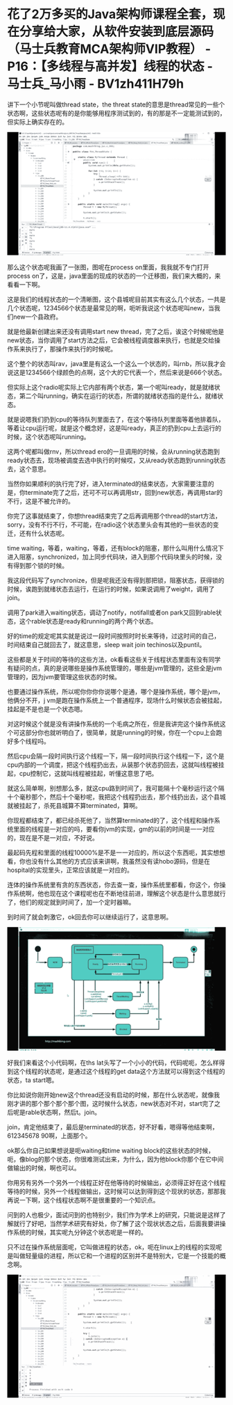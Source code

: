 # 花了2万多买的Java架构师课程全套，现在分享给大家，从软件安装到底层源码（马士兵教育MCA架构师VIP教程） - P16：【多线程与高并发】线程的状态 - 马士兵_马小雨 - BV1zh411H79h

讲下一个小节呢叫做thread state，the threat state的意思是thread常见的一些个状态啊，这些状态呢有的是你能够用程序测试到的，有的那是不一定能测试到的，但实际上确实存在的。



![](img/4412bc4a4cb1d3ea44dee7960e882ddf_1.png)

那么这个状态呢我画了一张图，图呢在process on里面，我我就不专门打开process on了，这是，java里面的现成的状态的一个迁移图，我们来大概的，来看看一下啊。

这是我们的线程状态的一个清晰图，这个县城呢目前其实有这么几个状态，一共是几个状态呢，1234566个状态是最常见的啊，呃听我说这个状态呢叫new，当我们new一个县政府。

就是他最新创建出来还没有调用start new thread，完了之后，诶这个时候呢他是new状态，当你调用了start方法之后，它会被线程调度器来执行，也就是交给操作系来执行了，那操作来执行的时候呢。

这个整个的状态叫rav，java里是有这么一个这么一个状态的，叫rnb，所以我才会说这是1234566个绿颜色的点啊，这个大的它代表一个，然后来说是666个状态。

但实际上这个radio呢实际上它内部有两个状态，第一个呢叫ready，就是就绪状态，第二个叫running，确实在运行的状态，所谓的就绪状态指的是什么，就绪状态。

就是说嗯我们扔到cpu的等待队列里面去了，在这个等待队列里面等着他排着队，等着让cpu运行呢，就是这个概念好，这是叫ready，真正的扔到cpu上去运行的时候，这个状态呢叫running。

这两个呢都叫做rnv，所以thread ero的一旦调用的时候，会从running状态跑到ready状态去，现场被调度去选中执行的时候哎，又从ready状态跑到running状态去，这个意思。

当然你如果顺利的执行完了好，进入terminated的结束状态，大家需要注意的是，你terminate完了之后，还可不可以再调用str，回到new状态，再调用star的不行，这是不被允许的。

你完了这事就结束了，你想thread结束完了之后再调用那个thread的start方法，sorry，没有不行不行，不可能，在radio这个状态里头会有其他的一些状态的变迁，还有什么状态呢。

time waiting，等着，waiting，等着，还有block的阻塞，那什么叫用什么情况下进入阻塞，synchronized，加上同步代码块，进入到那个代码块里头的时候，没有得到那个锁的时候。

我这段代码写了synchronize，但是呢我还没有得到那把锁，阻塞状态，获得锁的时候，诶跑到就绪状态去运行，在运行的时候，如果说调用了weight，调用了join。

调用了park进入waiting状态，调动了notify，notifall或者on park又回到rable状态，这个rable状态是ready和running的两个两个状态。

好的time的规定呢其实就是说过一段时间按照时时长来等待，过这时间的自己，时间结束自己就回去了，就这意思，sleep wait join techinos以及puntil。

这些都是关于时间的等待的这些方法，ok看看这些关于线程状态里面有没有同学有疑问的点，真的是说哪些是操作系统管理的，哪些是jvm管理的，这些全是jvm管理的，因为jvm要管理这些状态的时候。

也要通过操作系统，所以呢你你你你说哪个是通，哪个是操作系统，哪个是jvm，他俩分不开，j vm是跑在操作系统上一个普通程序，现场什么时候状态会被挂起，挂起是不是也是一个状态嗯。

对这时候这个就是没有讲操作系统的一个毛病之所在，但是我讲完这个操作系统这个可这部分你也就听明白了，很简单，就是running的时候，你在一个cpu上会跑好多个线程吗。

然后cpu会隔一段时间执行这个线程一下，隔一段时间执行这个线程一下，这个是cpu内部的一个调度，把这个线程扔出去，从装那个状态扔回去，这就叫线程被挂起，cpu控制它，这就叫线程被挂起，听懂这意思了吧。

就这么简单啊，别想那么多，就这cpu路到时间了，我可能隔十个毫秒运行这个隔十个毫秒那个，然后十个毫秒呢，我把这个线程扔出去，那个线扔出去，这个县城就被挂起了，杀死县城算不算terminated，算啊。

你现程都结束了，都已经杀死他了，当然算terminated的了，这个线程和操作系统里面的线程是一对应的吗，要看你jvm的实现，gm的以前的时间是一一对应的，现在是不是一对应，不好说。

最起码先程和里面的线程10000%是不是一一对应的，所以这个东西呃，其实想想看，你也没有什么其他的方式应该来讲啊，我虽然没有读hobo源码，但是在hospital的实现里头，正常应该就是一对应的。

连体的操作系统里有贪的东西状态，你去查一查，操作系统里都看，你这个，你操作系统啊，他也现在这个课程呢也在不断地往前进，理解这个状态是什么意思就行了，他们的规定就到时间了，加一个定时器嘛。

到时间了就会刺激它，ok回去你可以继续运行了，这意思啊。

![](img/4412bc4a4cb1d3ea44dee7960e882ddf_3.png)

好我们来看这个小代码啊，在ths lat头写了一个小小的代码，代码呢呃，怎么样得到这个线程的状态呢，是通过这个线程的get data这个方法就可以得到这个线程的状态，ta start嗯。

你比如说你刚开始new这个thread还没有启动的时候，那在什么状态呢，就像我刚才讲的那个那个那个那个图，这时候什么状态，new状态对不对，start完了之后呢是rable状态啊，然后t。join。

join，肯定他结束了，最后是terminated的状态，好不好看，嗯得等他结束啊，612345678 90啊，上面那个。

ok那么你自己如果想说是呃waiting和time waiting block的这些状态的时候，呃，像blog的那个状态，你很难测试出来，为什么，因为他block你那个在它中间做输出的时候，啊也可以。

你用另有另外一个另外一个线程正好在他等待的时候输出，必须得正好在这个线程等待的时候，另外一个线程做输出，这时候可以达到得到这个现状的状态，那那我再说一下啊，这个线程状态啊不是很重要的一个知识点。

问到的人也极少，面试问到的也特别少，我们作为学术上的研究，只能说是这样了解就行了好吧，当然学术研究有好处，你了解了这个现状状态之后，后面我要讲操作系统的时候，其实呢九分钟这个状态呢是一样的。

只不过在操作系统层面呢，它叫做进程的状态，ok，呃在linux上的线程的实现呢是叫做轻量级的进程，所以它和一个进程的区别并不是特别大，它是一个技能的概念啊。



![](img/4412bc4a4cb1d3ea44dee7960e882ddf_5.png)